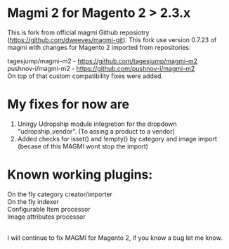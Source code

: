 # Magmi 2 for Magento 2 > 2.3.x

This is fork from official magmi Github reposiotry (https://github.com/dweeves/magmi-git). This fork use version 0.7.23 of magmi with changes for Magento 2 imported from repositories:

tagesjump/magmi-m2 - https://github.com/tagesjump/magmi-m2 <br>
pushnov-i/magmi-m2 - https://github.com/pushnov-i/magmi-m2 <br>
On top of that custom compatibility fixes were added.

# My fixes for now are
1. Unirgy Udropship module integretion for the dropdown "udropship_vendor". (To assing a product to a vendor)
2. Added checks for isset() and !empty() by category and image import (becase of this MAGMI wont stop the import)

# Known working plugins:
On the fly category creator/importer <br>
On the fly indexer <br>
Configurable Item processor <br>
Image attributes processor <br> <br>

I will continue to fix MAGMI for Magento 2, if you know a bug let me know.
